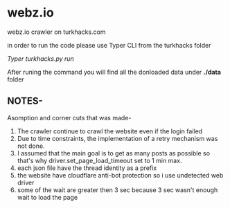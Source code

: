 # webz.io
webz.io crawler on turkhacks.com

in order to run the code please use Typer CLI from the turkhacks folder

*Typer turkhacks.py run*

After runing the command you will find all the donloaded data under **./data** folder


## NOTES-


Asomption and corner cuts that was made-

1. The crawler continue to crawl the website even if the login failed
2. Due to time constraints, the implementation of a retry mechanism was not done.
3. I assumed that the main goal is to get as many posts as possible so that's why driver.set_page_load_timeout set to 1 min max.
4. each json file have the thread identity as a prefix
5. the website have cloudflare anti-bot protection so i use undetected web driver
6. some of the wait are greater then 3 sec because 3 sec wasn't enough wait to load the page


